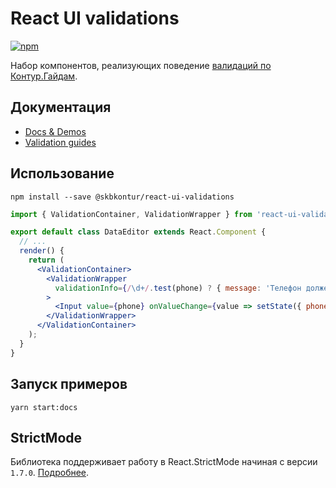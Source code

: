 # React UI validations

[![npm](https://img.shields.io/npm/v/react-ui-validations.svg?maxAge=300&style=flat-square)](https://www.npmjs.com/package/react-ui-validations)

Набор компонентов, реализующих поведение [валидаций по Контур.Гайдам](https://guides.kontur.ru/principles/validation/).

## Документация

- [Docs & Demos](https://tech.skbkontur.ru/kontur-ui/)
- [Validation guides](https://guides.kontur.ru/principles/validation/)

## Использование

```shell
npm install --save @skbkontur/react-ui-validations
```

```jsx
import { ValidationContainer, ValidationWrapper } from 'react-ui-validations';

export default class DataEditor extends React.Component {
  // ...
  render() {
    return (
      <ValidationContainer>
        <ValidationWrapper
          validationInfo={/\d+/.test(phone) ? { message: 'Телефон должен состоять только из цифр' } : null}
        >
          <Input value={phone} onValueChange={value => setState({ phone: value })} />
        </ValidationWrapper>
      </ValidationContainer>
    );
  }
}
```

## Запуск примеров

```shell
yarn start:docs
```

## StrictMode

Библиотека поддерживает работу в React.StrictMode начиная с версии `1.7.0`. [Подробнее](https://github.com/skbkontur/retail-ui/blob/master/packages/react-ui/README.md#strictmode).
